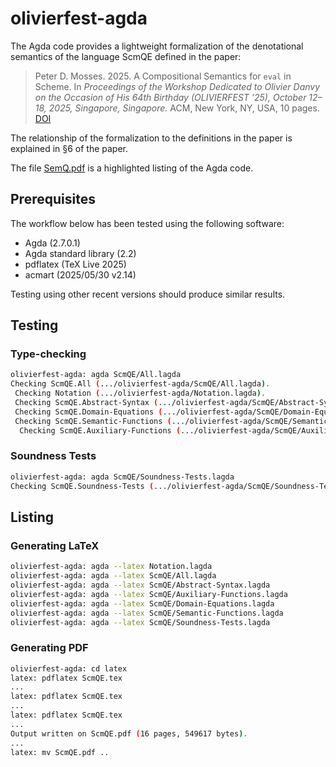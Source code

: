 # olivierfest-agda

The Agda code provides a lightweight formalization of the denotational semantics
of the language ScmQE defined in the paper:

> Peter D. Mosses. 2025. A Compositional Semantics for `eval` in Scheme.
> In *Proceedings of the Workshop Dedicated to Olivier Danvy*
> *on the Occasion of His 64th Birthday (OLIVIERFEST ’25),*
> *October 12–18, 2025, Singapore, Singapore.*
> ACM, New York, NY, USA, 10 pages. [DOI]

The relationship of the formalization to the definitions in the paper is explained
in §6 of the paper.

The file [SemQ.pdf] is a highlighted listing of the Agda code.

## Prerequisites

The workflow below has been tested using the following software:

* Agda (2.7.0.1)
* Agda standard library (2.2)
* pdflatex (TeX Live 2025)
* acmart (2025/05/30 v2.14)

Testing using other recent versions should produce similar results.

## Testing

### Type-checking

```sh
olivierfest-agda: agda ScmQE/All.lagda 
Checking ScmQE.All (.../olivierfest-agda/ScmQE/All.lagda).
 Checking Notation (.../olivierfest-agda/Notation.lagda).
 Checking ScmQE.Abstract-Syntax (.../olivierfest-agda/ScmQE/Abstract-Syntax.lagda).
 Checking ScmQE.Domain-Equations (.../olivierfest-agda/ScmQE/Domain-Equations.lagda).
 Checking ScmQE.Semantic-Functions (.../olivierfest-agda/ScmQE/Semantic-Functions.lagda).
  Checking ScmQE.Auxiliary-Functions (.../olivierfest-agda/ScmQE/Auxiliary-Functions.lagda).
```

### Soundness Tests

```sh
olivierfest-agda: agda ScmQE/Soundness-Tests.lagda 
Checking ScmQE.Soundness-Tests (.../olivierfest-agda/ScmQE/Soundness-Tests.lagda).
```

## Listing

### Generating LaTeX

```sh
olivierfest-agda: agda --latex Notation.lagda
olivierfest-agda: agda --latex ScmQE/All.lagda 
olivierfest-agda: agda --latex ScmQE/Abstract-Syntax.lagda 
olivierfest-agda: agda --latex ScmQE/Auxiliary-Functions.lagda 
olivierfest-agda: agda --latex ScmQE/Domain-Equations.lagda   
olivierfest-agda: agda --latex ScmQE/Semantic-Functions.lagda 
olivierfest-agda: agda --latex ScmQE/Soundness-Tests.lagda
```

### Generating PDF

```sh
olivierfest-agda: cd latex
latex: pdflatex ScmQE.tex
...
latex: pdflatex ScmQE.tex
...
latex: pdflatex ScmQE.tex
...
Output written on ScmQE.pdf (16 pages, 549617 bytes).
...
latex: mv ScmQE.pdf ..
```

[DOI]: https://doi.org/10.1145/3759427.3760369 "DOI"
[SemQ.pdf]: https://github.com/pdmosses/olivierfest-agda/blob/main/ScmQE.pdf "PDF"